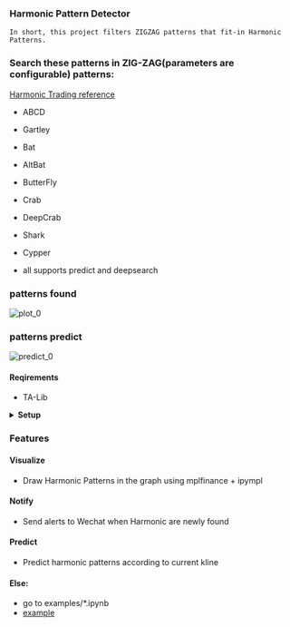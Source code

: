 ### Harmonic Pattern Detector

```
In short, this project filters ZIGZAG patterns that fit-in Harmonic Patterns.
```

### Search these patterns in ZIG-ZAG(parameters are configurable) patterns:

[Harmonic Trading reference](https://harmonicpattern.com/blog/harmonic-pattern-and-elliot-wave-theory-advanced-technique/)

+ ABCD
+ Gartley
+ Bat
+ AltBat
+ ButterFly
+ Crab
+ DeepCrab
+ Shark
+ Cypper

+ all supports predict and deepsearch

### patterns found


![plot_0](res/plot_0.png)



### patterns predict

![predict_0](res/predict_0.png)



#### Reqirements

+ TA-Lib

<details>

  <summary> <b>Setup</b>   </summary>
  <p>
  
  
  ```bash
  cd <project_dir>
  pip install -r requirements.txt
  pip install -e . # or python setup.py install
  ```
  
  </p>
</details>


###  Features

####  Visualize

+ Draw Harmonic Patterns in the graph using mplfinance + ipympl

####  Notify

+ Send alerts to Wechat when Harmonic are newly found

####  Predict

+ Predict harmonic patterns according to current kline

#### Else:

+ go to examples/*.ipynb
+ [example](examples/HarmoCurrent.ipynb)
